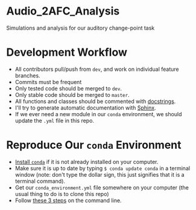 # Audio_2AFC_Analysis
Simulations and analysis for our auditory change-point task
# Development Workflow
- All contributors pull/push from `dev`, and work on individual feature branches. 
- Commits must be frequent
- Only tested code should be merged to `dev`.
- Only stable code should be merged to `master`.
- All functions and classes should be commented with [docstrings](https://en.wikipedia.org/wiki/Docstring#Python).
- I'll try to generate automatic documentation with [Sphinx](http://www.sphinx-doc.org/en/master/usage/quickstart.html).
- If we ever need a new module in our `conda` environment, we should update the `.yml` file in this repo.
# Reproduce Our `conda` Environment
- [Install `conda`](https://docs.anaconda.com/anaconda/install/) if it is not already installed on your computer.
- Make sure it is up to date by typing `$ conda update conda` in a terminal window (note: don't type the dollar sign, this just signifies that it is a terminal command).
- Get our `conda_environment.yml` file somewhere on your computer (the usual thing to do is to clone this repo)
- Follow [these 3 steps](https://docs.conda.io/projects/conda/en/latest/user-guide/tasks/manage-environments.html#creating-an-environment-from-an-environment-yml-file) on the command line.
